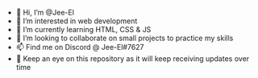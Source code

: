 - 👋 Hi, I’m @Jee-El
- 👀 I’m interested in web development
- 🌱 I’m currently learning HTML, CSS & JS
- 💞️ I’m looking to collaborate on small projects to practice my skills
- 📫 Find me on Discord @ Jee-El#7627
- 🚀 Keep an eye on this repository as it will keep receiving updates over time
